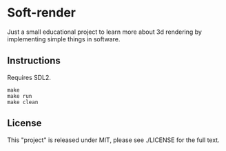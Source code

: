 
Soft-render
===========

Just a small educational project to learn more about 3d rendering by
implementing simple things in software.

Instructions
------------

Requires SDL2.

```
make
make run
make clean
```

License
-------

This "project" is released under MIT, please see ./LICENSE for the full
text.

